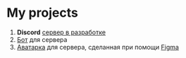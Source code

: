# My projects
1) **Discord** [сервер в разработке](https://discord.com/channels/916687923489951814/1219028584656535713)
2) [Бот](https://github.com/Merion-m/MyPjects/blob/main/Bot_nonccop.py) для сервера
3) [Аватарка](https://drive.google.com/drive/folders/1Xx74MigZDE39gMg7oN0LZjRJvklmENTP?usp=sharing) для сервера, сделанная при помощи [Figma](https://help.figma.com/hc/en-us/articles/360039956434-Guide-to-text) 
